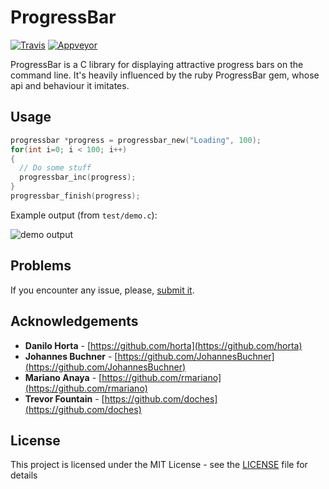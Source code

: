 # ProgressBar

[![Travis](https://img.shields.io/travis/limix/progressbar.svg?style=flat-square)](https://travis-ci.org/limix/progressbar)
[![Appveyor](https://ci.appveyor.com/api/projects/status/ccu47dffb2qvi8sa?svg=true)](https://ci.appveyor.com/project/Horta/progressbar)

ProgressBar is a C library for displaying attractive progress bars on the
command line.
It's heavily influenced by the ruby ProgressBar gem, whose api and behaviour it
imitates.

## Usage

```c
progressbar *progress = progressbar_new("Loading", 100);
for(int i=0; i < 100; i++)
{
  // Do some stuff
  progressbar_inc(progress);
}
progressbar_finish(progress);
```

Example output (from `test/demo.c`):

![demo output](example_output/demo.png)

## Problems

If you encounter any issue, please, [submit it](https://github.com/limix/progressbar/issues).

## Acknowledgements

* **Danilo Horta** - [https://github.com/horta](https://github.com/horta)
* **Johannes Buchner** - [https://github.com/JohannesBuchner](https://github.com/JohannesBuchner)
* **Mariano Anaya** - [https://github.com/rmariano](https://github.com/rmariano)
* **Trevor Fountain** - [https://github.com/doches](https://github.com/doches)

## License

This project is licensed under the MIT License - see the
[LICENSE](LICENSE) file for details
